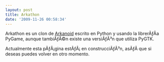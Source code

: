 ```yaml
---
layout: post
title: Arkathon
date: '2009-11-26 00:58:34'
---
```



Arkathon es un clon de [Arkanoid](http://es.wikipedia.org/wiki/Arkanoid) escrito en Python y usando la librerÃƒÂ­a PyGame, aunque tambiÃƒÂ©n existe una versiÃƒÂ³n que utiliza PyGTK.

Actualmente esta pÃƒÂ¡gina estÃƒÂ¡ en construcciÃƒÂ³n, asÃƒÂ­ que si deseas puedes volver en otro momento.


